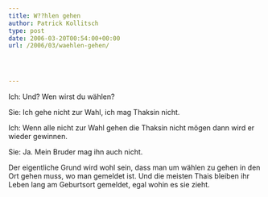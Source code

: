 ```yaml
---
title: W??hlen gehen
author: Patrick Kollitsch
type: post
date: 2006-03-20T00:54:00+00:00
url: /2006/03/waehlen-gehen/




---
```

Ich: Und? Wen wirst du w&auml;hlen?
  
Sie: Ich gehe nicht zur Wahl, ich mag Thaksin nicht.
  
Ich: Wenn alle nicht zur Wahl gehen die Thaksin nicht m&ouml;gen dann wird er wieder gewinnen.
  
Sie: Ja. Mein Bruder mag ihn auch nicht.

Der eigentliche Grund wird wohl sein, dass man um w&auml;hlen zu gehen in den Ort gehen muss, wo man gemeldet ist. Und die meisten Thais bleiben ihr Leben lang am Geburtsort gemeldet, egal wohin es sie zieht.